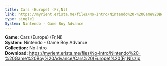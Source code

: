 ```yaml
---
title: Cars (Europe) (Fr,Nl)
link: https://myrient.erista.me/files/No-Intro/Nintendo%20-%20Game%20Boy%20Advance/Cars%20(Europe)%20(Fr,Nl).zip
type: single1
System: Nintendo - Game Boy Advance
---
```

<b>Game:</b> Cars (Europe) (Fr,Nl)<br>
<b>System:</b> Nintendo - Game Boy Advance<br>
<b>Collection:</b> No-Intro<br>
<b>Download:</b> https://myrient.erista.me/files/No-Intro/Nintendo%20-%20Game%20Boy%20Advance/Cars%20(Europe)%20(Fr,Nl).zip
